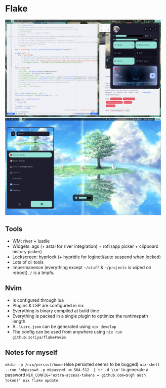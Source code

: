 # Flake

![screenshot](./screen.png)
![screenshot](./screen2.png)

## Tools

- WM: river + luatile
- Widgets: ags (+ astal for river integration) + rofi (app picker + clipboard history picker)
- Lockscreen: hyprlock (+ hypridle for loginctl/auto suspend when locked)
- Lots of cli tools
- Impermanence (everything except `~/stuff` & `~/projects` is wiped on reboot), `/` is a tmpfs.

## Nvim

 - Is configured through lua
 - Plugins & LSP are configured in nix
 - Everything is binary compiled at build time
 - Everything is packed in a single plugin to optimize the runtimepath length
 - A `.luarc.json` can be generated using `nix develop`
 - The config can be used from anywhere using `nix run github:zoriya/flake#nvim`


## Notes for myself

`mkdir -p /nix/persist/home` (else persisted seems to be bugged)
`nix-shell --run 'mkpasswd -p mkpasswd -m SHA-512  | tr -d \\n'` to generate a password
`NIX_CONFIG="extra-access-tokens = github.com=$(gh auth token)" nix flake update`
